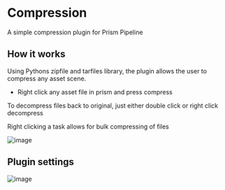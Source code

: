 # Compression
A simple compression plugin for Prism Pipeline

## How it works
Using Pythons zipfile and tarfiles library, the plugin allows the user to compress any asset scene.
- Right click any asset file in prism and press compress

To decompress files back to original, just either double click or right click decompress

Right clicking a task allows for bulk compressing of files

![image](https://github.com/michal212345/Compression/assets/20019071/fd362e15-1cff-4af3-be09-59dcd35b5b70)

## Plugin settings

![image](https://github.com/michal212345/Compression/assets/20019071/edfaf8a5-9f09-4873-ad28-34366efbc601)
